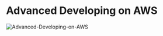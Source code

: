 # Advanced Developing on AWS


![Advanced-Developing-on-AWS](https://user-images.githubusercontent.com/43699421/186943424-4019946f-2e69-4a72-8337-a2a69b12cab8.png)
